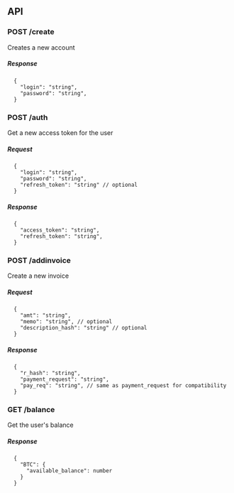 ## API

### POST /create
Creates a new account

##### Response
```
  {
    "login": "string",
    "password": "string",
  }
```

### POST /auth
Get a new access token for the user

##### Request
```
  {
    "login": "string",
    "password": "string",
    "refresh_token": "string" // optional
  }
```

##### Response
```
  {
    "access_token": "string",
    "refresh_token": "string",
  }
```

### POST /addinvoice
Create a new invoice

##### Request
```
  {
    "amt": "string",
    "memo": "string", // optional
    "description_hash": "string" // optional
  }
```

##### Response
```
  {
    "r_hash": "string",
    "payment_request": "string",
    "pay_req": "string", // same as payment_request for compatibility
  }
```

### GET /balance
Get the user's balance

##### Response
```
  {
    "BTC": {
      "available_balance": number 
    }
  }
```
